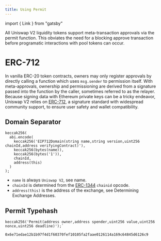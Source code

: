 ```yaml
---
title: Using Permit
---
```


import { Link } from "gatsby"

All Uniswap V2 liquidity tokens support meta-transaction approvals via the <Link to='/docs/v2/smart-contracts/exchange-erc-20#permit'>permit</Link> function. This obviates the need for a blocking approve transaction before programatic interactions with pool tokens can occur.

# ERC-712

In vanilla ERC-20 token contracts, owners may only register approvals by directly calling a function which uses `msg.sender` to permission itself. With meta-approvals, ownership and permissioning are derived from a signature passed into the function by the caller, sometimes referred to as the relayer. Because signing data with Ethereum private keys can be a tricky endeavor, Uniswap V2 relies on [ERC-712](https://eips.ethereum.org/EIPS/eip-712), a signature standard with widespread community support, to ensure user safety and wallet compatibility.

## Domain Separator

```clike
keccak256(
  abi.encode(
    keccak256('EIP712Domain(string name,string version,uint256 chainId,address verifyingContract)'),
    keccak256(bytes(name)),
    keccak256(bytes('1')),
    chainId,
    address(this)
  )
);
```

- `name` is always `Uniswap V2`, see <Link to='/docs/v2/smart-contracts/exchange-erc-20#name'>name</Link>.
- `chainId` is determined from the [ERC-1344](https://ethereum-magicians.org/t/eip-1344-add-chain-id-opcode/1131) `chainid` opcode.
- `address(this)` is the address of the exchange, see <Link to='/docs/v2/technical-considerations/determining-exchange-addresses'>Determining Exchange Addresses</Link>.

## Permit Typehash

```clike
keccak256('Permit(address owner,address spender,uint256 value,uint256 nonce,uint256 deadline)');`
```

`0x6e71edae12b1b97f4d1f60370fef10105fa2faae0126114a169c64845d6126c9`
